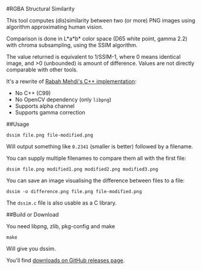 #RGBA Structural Similarity

This tool computes (dis)similarity between two (or more) PNG images using algorithm approximating human vision.

Comparison is done in L\*a\*b\* color space (D65 white point, gamma 2.2) with chroma subsampling, using the SSIM algorithm.

The value returned is equivalent to 1/SSIM-1, where 0 means identical image, and >0 (unbounded) is amount of difference. Values are not directly comparable with other tools.

It's a rewrite of [Rabah Mehdi's C++ implementation](http://mehdi.rabah.free.fr/SSIM/):

* No C++ (C99)
* No OpenCV dependency (only `libpng`)
* Supports alpha channel
* Supports gamma correction

##Usage

    dssim file.png file-modified.png

Will output something like `0.2341` (smaller is better) followed by a filename.

You can supply multiple filenames to compare them all with the first file:

    dssim file.png modified1.png modified2.png modified3.png

You can save an image visualising the difference between files to a file:

    dssim -o difference.png file.png file-modified.png

The `dssim.c` file is also usable as a C library.

##Build or Download

You need libpng, zlib, pkg-config and make

    make

Will give you dssim.

You'll find [downloads on GitHub releases page](https://github.com/pornel/dssim/releases).

